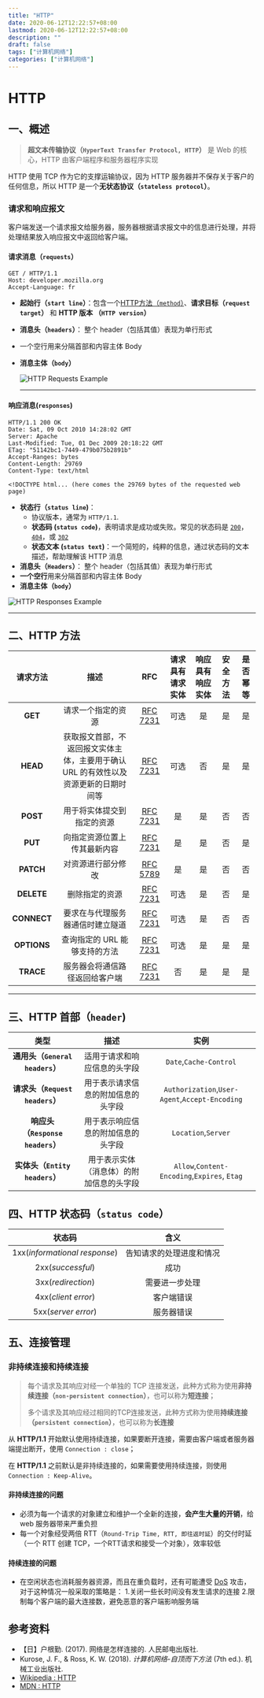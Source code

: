 ```yaml
---
title: "HTTP"
date: 2020-06-12T12:22:57+08:00
lastmod: 2020-06-12T12:22:57+08:00
description: ""
draft: false
tags: ["计算机网络"]
categories: ["计算机网络"]
---
```

# HTTP

## 一、概述
> **超文本传输协议（`HyperText Transfer Protocol, HTTP`）** 是 Web 的核心，HTTP 由客户端程序和服务器程序实现

HTTP 使用 TCP 作为它的支撑运输协议，因为 HTTP 服务器并不保存关于客户的任何信息，所以 HTTP 是一个**无状态协议（`stateless protocol`）**。


### 请求和响应报文

客户端发送一个请求报文给服务器，服务器根据请求报文中的信息进行处理，并将处理结果放入响应报文中返回给客户端。

#### **请求消息（`requests`）**

 ```http
GET / HTTP/1.1
Host: developer.mozilla.org
Accept-Language: fr
 ```

- **起始行（`start line`）**：包含一个[HTTP方法（`method`）](#二、HTTP方法)、**请求目标（`request target`）** 和 **HTTP 版本 （`HTTP version`）**
- **消息头（`headers`）**： 整个 header（包括其值）表现为单行形式
- 一个空行用来分隔首部和内容主体 Body
- **消息主体（`body`）**

  ![HTTP Requests Example](https://gitee.com/huanghuang927/picture-host/raw/master/20210906175921.png)
  
  ----------------

#### **响应消息(`responses`)**

```http
HTTP/1.1 200 OK
Date: Sat, 09 Oct 2010 14:28:02 GMT
Server: Apache
Last-Modified: Tue, 01 Dec 2009 20:18:22 GMT
ETag: "51142bc1-7449-479b075b2891b"
Accept-Ranges: bytes
Content-Length: 29769
Content-Type: text/html

<!DOCTYPE html... (here comes the 29769 bytes of the requested web page)
```

- **状态行（`status line`)**：
  - 协议版本，通常为  `HTTP/1.1`.
  - **状态码 (`status code`)**，表明请求是成功或失败。常见的状态码是 [`200`](https://developer.mozilla.org/zh-CN/docs/Web/HTTP/Status/200)，[`404`](https://developer.mozilla.org/zh-CN/docs/Web/HTTP/Status/404)，或 [`302`](https://developer.mozilla.org/zh-CN/docs/Web/HTTP/Status/302)
  - **状态文本 (`status text`)**：一个简短的，纯粹的信息，通过状态码的文本描述，帮助理解该 HTTP 消息
- **消息头（`Headers`）**： 整个 header（包括其值）表现为单行形式
- **一个空行**用来分隔首部和内容主体 Body
- **消息主体（`body`）**

![HTTP Responses Example](https://gitee.com/huanghuang927/picture-host/raw/master/20210906205815.png)

-------------------------

## 二、HTTP 方法

|  请求方法   |                             描述                             |                             RFC                              | 请求具有请求实体 | 响应具有响应实体 | 安全方法 | 是否幂等 |
| :---------: | :----------------------------------------------------------: | :----------------------------------------------------------: | :--------------: | :--------------: | :------: | :------: |
|   **GET**   |                      请求一个指定的资源                      | [RFC](https://en.wikipedia.org/wiki/RFC_(identifier)) [7231](https://datatracker.ietf.org/doc/html/rfc7231) |       可选       |        是        |    是    |    是    |
|  **HEAD**   | 获取报文首部，不返回报文实体主体，主要用于确认 URL 的有效性以及资源更新的日期时间等 | [RFC](https://en.wikipedia.org/wiki/RFC_(identifier)) [7231](https://datatracker.ietf.org/doc/html/rfc7231) |       可选       |        否        |    是    |    是    |
|  **POST**   |                  用于将实体提交到指定的资源                  | [RFC](https://en.wikipedia.org/wiki/RFC_(identifier)) [7231](https://datatracker.ietf.org/doc/html/rfc7231) |        是        |        是        |    否    |    否    |
|   **PUT**   |                 向指定资源位置上传其最新内容                 | [RFC](https://en.wikipedia.org/wiki/RFC_(identifier)) [7231](https://datatracker.ietf.org/doc/html/rfc7231) |        是        |        是        |    否    |    是    |
|  **PATCH**  |                      对资源进行部分修改                      | [RFC](https://en.wikipedia.org/wiki/RFC_(identifier)) [5789](https://datatracker.ietf.org/doc/html/rfc5789) |        是        |        是        |    否    |    否    |
| **DELETE**  |                        删除指定的资源                        | [RFC](https://en.wikipedia.org/wiki/RFC_(identifier)) [7231](https://datatracker.ietf.org/doc/html/rfc7231) |       可选       |        是        |    否    |    是    |
| **CONNECT** |               要求在与代理服务器通信时建立隧道               | [RFC](https://en.wikipedia.org/wiki/RFC_(identifier)) [7231](https://datatracker.ietf.org/doc/html/rfc7231) |       可选       |        是        |    否    |    否    |
| **OPTIONS** |                查询指定的 URL 能够支持的方法                 | [RFC](https://en.wikipedia.org/wiki/RFC_(identifier)) [7231](https://datatracker.ietf.org/doc/html/rfc7231) |       可选       |        是        |    是    |    是    |
|  **TRACE**  |                服务器会将通信路径返回给客户端                | [RFC](https://en.wikipedia.org/wiki/RFC_(identifier)) [7231](https://datatracker.ietf.org/doc/html/rfc7231) |        否        |        是        |    是    |    是    |

[^注]: HTTP版本为1.1

------------

## 三、HTTP 首部（`header`)

|             类型             |                   描述                   |                      实例                      |
| :--------------------------: | :--------------------------------------: | :--------------------------------------------: |
| **通用头（`General headers`）**  |       适用于请求和响应信息的头字段       |             `Date`,`Cache-Control`             |
| **请求头（`Request headers`）**  |    用于表示请求信息的附加信息的头字段    | `Authorization`,`User-Agent`,`Accept-Encoding` |
| **响应头（`Response headers`）** |    用于表示响应信息的附加信息的头字段    |              `Location`,`Server`               |
|  **实体头（`Entity headers`）**  | 用于表示实体（消息体）的附加信息的头字段 |  `Allow`,`Content-Encoding`,`Expires`, `Etag`  |

## 四、HTTP 状态码（`status code`）

|            状态码             |           含义           |
| :---------------------------: | :----------------------: |
| 1xx(*informational response*) | 告知请求的处理进度和情况 |
|       2xx(*successful*)       |           成功           |
|      3xx(*redirection*)       |      需要进一步处理      |
|      4xx(*client error*)      |        客户端错误        |
|      5xx(*server error*)      |        服务器错误        |

## 五、连接管理

### 非持续连接和持续连接

> 每个请求及其响应对经一个单独的 TCP 连接发送，此种方式称为使用**非持续连接（`non-persistent connection`）**，也可以称为**短连接**；
>
> 多个请求及其响应经过相同的TCP连接发送，此种方式称为使用**持续连接（`persistent connection`）**，也可以称为**长连接**

从 **HTTP/1.1** 开始默认使用持续连接，如果要断开连接，需要由客户端或者服务器端提出断开，使用 `Connection : close`；

在 **HTTP/1.1** 之前默认是非持续连接的，如果需要使用持续连接，则使用 `Connection : Keep-Alive`。

####  非持续连接的问题

* 必须为每一个请求的对象建立和维护一个全新的连接，**会产生大量的开销**，给 web 服务器带来严重负担
* 每一个对象经受两倍 RTT（`Round-Trip Time, RTT, 即往返时延`）的交付时延（一个 RTT 创建 TCP，一个RTT请求和接受一个对象），效率较低

#### 持续连接的问题

* 在空闲状态也消耗服务器资源，而且在重负载时，还有可能遭受 [DoS](https://developer.mozilla.org/zh-CN/docs/Glossary/DOS_attack) 攻击，对于这种情况一般采取的策略是：
  1.关闭一些长时间没有发生请求的连接
  2.限制每个客户端的最大连接数，避免恶意的客户端影响服务端

## 参考资料

- 【日】户根勤. (2017). 网络是怎样连接的. 人民邮电出版社.
- Kurose, J. F., & Ross, K. W. (2018). *计算机网络-自顶而下方法* (7th ed.). 机械工业出版社.
- [Wikipedia : HTTP](https://en.wikipedia.org/wiki/Hypertext_Transfer_Protocol)
- [MDN : HTTP](https://developer.mozilla.org/en-US/docs/Web/HTTP)
